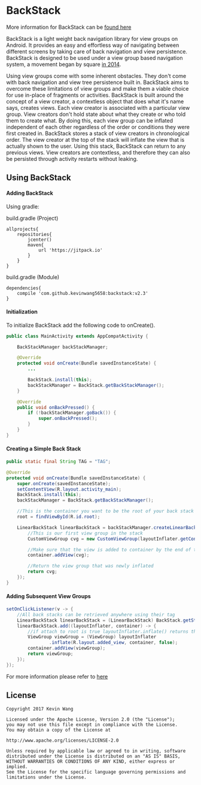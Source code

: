 # BackStack

More information for BackStack can be [found here](https://kevinwang5658.github.io/backstack/)

BackStack is a light weight back navigation library for view groups on Android. It provides an easy and effortless way of navigating between different screens by taking care of back navigation and view persistence. BackStack is designed to be used under a view group based navigation system, a movement began by square [in 2014](https://medium.com/square-corner-blog/advocating-against-android-fragments-81fd0b462c97).

Using view groups come with some inherent obstacles. They don't come with back navigation and view tree persistence built in. BackStack aims to overcome these limitations of view groups and make them a viable choice for use in-place of fragments or activities. BackStack is built around the concept of a view creator, a contextless object that does what it's name says, creates views. Each view creator is associated with a particular view group. View creators don't hold state about what they create or who told them to create what. By doing this, each view group can be inflated independent of each other regardless of the order or conditions they were first created in. BackStack stores a stack of view creators in chronological order. The view creator at the top of the stack will inflate the view that is actually shown to the user. Using this stack, BackStack can return to any previous views. View creators are contextless, and therefore they can also be persisted through activity restarts without leaking.

## Using BackStack

#### Adding BackStack

Using gradle:

build.gradle (Project)
~~~Gradle
allprojects{
    repositories{
        jcenter()
        maven{
            url 'https://jitpack.io'
        }
    }
}
~~~

build.gradle (Module)
~~~Gradle
dependencies{
    compile 'com.github.kevinwang5658:backstack:v2.3'
}
~~~

#### Initialization

To initialize BackStack add the following code to onCreate().

~~~Java
public class MainActivity extends AppCompatActivity {

    BackStackManager backStackManager;

    @Override
    protected void onCreate(Bundle savedInstanceState) {
        ...

        BackStack.install(this);
        backStackManager = BackStack.getBackStackManager();
    }

    @Override
    public void onBackPressed() {
        if (!backStackManager.goBack()) {
            super.onBackPressed();
        }
    }
}
~~~

#### Creating a Simple Back Stack

```Java
public static final String TAG = "TAG";

@Override
protected void onCreate(Bundle savedInstanceState) {
    super.onCreate(savedInstanceState);
    setContentView(R.layout.activity_main);
    BackStack.install(this);
    backStackManager = BackStack.getBackStackManager();

    //This is the container you want to be the root of your back stack
    root = findViewById(R.id.root);

    LinearBackStack linearBackStack = backStackManager.createLinearBackStack("TAG", root, (layoutInflater, container) -> {
        //This is our first view group in the stack
        CustomViewGroup cvg = new CustomViewGroup(layoutInflater.getContext());

        //Make sure that the view is added to container by the end of this block
        container.addView(cvg);

        //Return the view group that was newly inflated
        return cvg;
    });
}
```

#### Adding Subsequent View Groups

```Java
setOnClickListener(v -> {
    //All back stacks can be retrieved anywhere using their tag
    LinearBackStack linearBackStack = (LinearBackStack) BackStack.getStack(MainActivity.TAG);
    linearBackStack.add((layoutInflater, container) -> {
        //if attach to root is true layoutInflater.inflate() returns the container instead
        ViewGroup viewGroup = (ViewGroup) layoutInflater
                .inflate(R.layout.added_view, container, false);
        container.addView(viewGroup);
        return viewGroup;
    });
});
```

For more information please refer to [here](https://kevinwang5658.github.io/backstack/)

## License
```
Copyright 2017 Kevin Wang

Licensed under the Apache License, Version 2.0 (the "License");
you may not use this file except in compliance with the License.
You may obtain a copy of the License at

http://www.apache.org/licenses/LICENSE-2.0

Unless required by applicable law or agreed to in writing, software
distributed under the License is distributed on an "AS IS" BASIS,
WITHOUT WARRANTIES OR CONDITIONS OF ANY KIND, either express or implied.
See the License for the specific language governing permissions and
limitations under the License.
```
